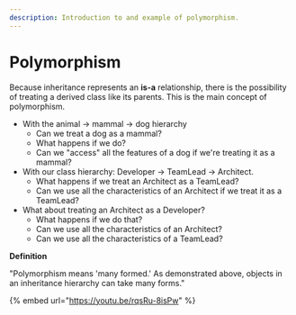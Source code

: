 ```yaml
---
description: Introduction to and example of polymorphism.
---
```


# Polymorphism

 Because inheritance represents an **is-a** relationship, there is the possibility of treating a derived class like its parents. This is the main concept of polymorphism.

* With the animal -&gt; mammal -&gt; dog hierarchy
  * Can we treat a dog as a mammal?
  * What happens if we do?
  * Can we "access" all the features of a dog if we're treating it as a mammal?
* With our class hierarchy: Developer -&gt; TeamLead -&gt; Architect.
  * What happens if we treat an Architect as a TeamLead?
  * Can we use all the characteristics of an Architect if we treat it as a TeamLead?
* What about treating an Architect as a Developer?
  * What happens if we do that?
  * Can we use all the characteristics of an Architect?
  * Can we use all the characteristics of a TeamLead?

**Definition**

"Polymorphism means 'many formed.' As demonstrated above, objects in an inheritance hierarchy can take many forms."

{% embed url="https://youtu.be/rqsRu-8isPw" %}

